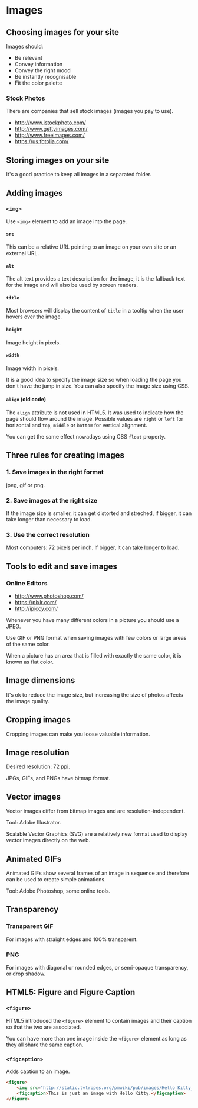 # Images

## Choosing images for your site

Images should:

* Be relevant
* Convey information
* Convey the right mood
* Be instantly recognisable
* Fit the color palette

### Stock Photos

There are companies that sell stock images (images you pay to use).

* http://www.istockphoto.com/
* http://www.gettyimages.com/
* http://www.freeimages.com/
* https://us.fotolia.com/

## Storing images on your site

It's a good practice to keep all images in a separated folder.

## Adding images

### `<img>`

Use `<img>` element to add an image into the page.

#### `src`

This can be a relative URL pointing to an image on your own site or an external URL.

#### `alt`

The alt text provides a text description for the image, it is the fallback text for 
the image and will also be used by screen readers.

#### `title`

Most browsers will display the content of `title` in a tooltip when the user hovers 
over the image.

#### `height`

Image height in pixels.

#### `width`

Image width in pixels.

It is a good idea to specify the image size so when loading the page you don't have the
jump in size. You can also specify the image size using CSS.


#### `align` (old code)

The `align` attribute is not used in HTML5. It was used to indicate how the page should
flow around the image. Possible values are `right` or `left` for horizontal and `top`, 
`middle` or `bottom` for vertical alignment.

You can get the same effect nowadays using CSS `float` property.

## Three rules for creating images

### 1. Save images in the right format

jpeg, gif or png.

### 2. Save images at the right size
 
If the image size is smaller, it can get distorted and streched, if bigger, it can take
longer than necessary to load.

### 3. Use the correct resolution

Most computers: 72 pixels per inch. If bigger, it can take longer to load.

## Tools to edit and save images

### Online Editors

* http://www.photoshop.com/
* https://pixlr.com/
* http://ipiccy.com/

Whenever you have many different colors in a picture you should use a JPEG.

Use GIF or PNG format when saving images with few colors or large areas of the same color.

When a picture has an area that is filled with exactly the same color, it is known as
flat color.

## Image dimensions

It's ok to reduce the image size, but increasing the size of photos affects the image
quality.

## Cropping images

Cropping images can make you loose valuable information.

## Image resolution

Desired resolution: 72 ppi.

JPGs, GIFs, and PNGs have bitmap format.

## Vector images

Vector images differ from bitmap images and are resolution-independent.

Tool: Adobe Illustrator.

Scalable Vector Graphics (SVG) are a relatively new format used to display vector images
directly on the web.

## Animated GIFs

Animated GIFs show several frames of an image in sequence and therefore can be used to
create simple animations.

Tool: Adobe Photoshop, some online tools.

## Transparency

### Transparent GIF

For images with straight edges and 100% transparent.

### PNG

For images with diagonal or rounded edges, or semi-opaque transparency, or drop shadow.

## HTML5: Figure and Figure Caption

### `<figure>`

HTML5 introduced the `<figure>` element to contain images and their caption so that the
two are associated.

You can have more than one image inside the `<figure>` element as long as they all 
share the same caption.

### `<figcaption>`

Adds caption to an image.

```html
<figure>
    <img src="http://static.tvtropes.org/pmwiki/pub/images/Hello_Kitty_Pink_2981.jpg" alt="Hello Kitty">
    <figcaption>This is just an image with Hello Kitty.</figcaption>
</figure>
```
